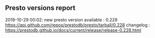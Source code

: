 ## Presto versions report

2019-10-29 00:02: new presto version available : 0.228 https://api.github.com/repos/prestodb/presto/tarball/0.228 changelog : https://prestodb.github.io/docs/current/release/release-0.228.html

